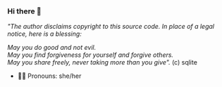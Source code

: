 ### Hi there 👋

*"The author disclaims copyright to this source code.  In place of*
*a legal notice, here is a blessing:*

*May you do good and not evil.*  
*May you find forgiveness for yourself and forgive others.*  
*May you share freely, never taking more than you give".* (c) sqlite


- 🧚‍♀️ Pronouns: she/her


